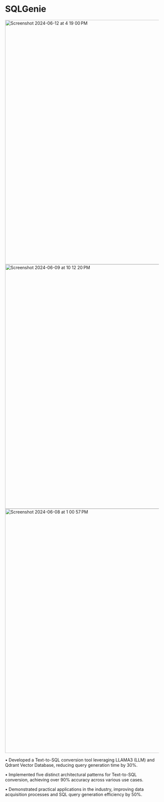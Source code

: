 # SQLGenie

<img width="800" alt="Screenshot 2024-06-12 at 4 19 00 PM" src="https://github.com/harshk04/QDRANT-LLM/assets/115946158/62c8280b-7974-4589-ac3e-14341b89cb85">

<img width="800" alt="Screenshot 2024-06-09 at 10 12 20 PM" src="https://github.com/harshk04/QDRANT-LLM/assets/115946158/092bc2a9-794c-4ca8-9ccb-d4d9d800e526">

<img width="800" alt="Screenshot 2024-06-08 at 1 00 57 PM" src="https://github.com/harshk04/QDRANT-LLM/assets/115946158/3501e505-261f-4c36-a8e6-d6b9d77d5f95">


• Developed a Text-to-SQL conversion tool leveraging LLAMA3 (LLM) and Qdrant Vector Database, reducing
query generation time by 30%.

• Implemented five distinct architectural patterns for Text-to-SQL conversion, achieving over 90% accuracy
across various use cases.

• Demonstrated practical applications in the industry, improving data acquisition processes and SQL query
generation efficiency by 50%.

